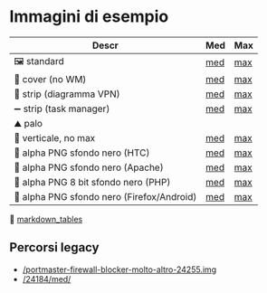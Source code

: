 # Immagini di esempio

| **Descr**                                 | **Med**                                            | **Max**                                            |
|-------------------------------------------|----------------------------------------------------|----------------------------------------------------|
| 🖼 standard                                | [med](https://dev0.turbolab.it/immagini/24206/med) | [max](https://dev0.turbolab.it/immagini/24206/max) |
| 📔 cover (no WM)                           | [med](https://dev0.turbolab.it/immagini/24010/med) | [max](https://dev0.turbolab.it/immagini/24010/max) |
| 🦸 strip (diagramma VPN)                   | [med](https://dev0.turbolab.it/immagini/5735/med)  | [max](https://dev0.turbolab.it/immagini/5735/max)  |
| ➖ strip (task manager)                    | [med](https://dev0.turbolab.it/immagini/4003/med)  | [max](https://dev0.turbolab.it/immagini/4003/max)  |
| ⛰ palo                                    |                                                    |                                                    |
| 🤳 verticale, no max                       | [med](https://dev0.turbolab.it/immagini/18033/med) | [max](https://dev0.turbolab.it/immagini/18033/max) |
| 👻 alpha PNG sfondo nero (HTC)             | [med](https://dev0.turbolab.it/immagini/324/med)   | [max](https://dev0.turbolab.it/immagini/324/max)   |
| 👻 alpha PNG sfondo nero (Apache)          | [med](https://dev0.turbolab.it/immagini/8923/med)  | [max](https://dev0.turbolab.it/immagini/8923/max)  |
| 👻 alpha PNG 8 bit sfondo nero (PHP)       | [med](https://dev0.turbolab.it/immagini/3513/med)  | [max](https://dev0.turbolab.it/immagini/3513/max)  |
| 👻 alpha PNG sfondo nero (Firefox/Android) | [med](https://dev0.turbolab.it/immagini/7697/med)  | [max](https://dev0.turbolab.it/immagini/7697/max)  |

🧰 [markdown_tables](https://www.tablesgenerator.com/markdown_tables)


## Percorsi legacy

- [/portmaster-firewall-blocker-molto-altro-24255.img](https://dev0.turbolab.it/immagini/med/portmaster-firewall-blocker-molto-altro-24255.img)
- [/24184/med/](https://dev0.turbolab.it/immagini/24184/med/)
